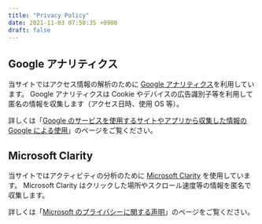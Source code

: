 ```yaml
---
title: "Privacy Policy"
date: 2021-11-03 07:50:35 +0900
draft: false
---
```


## Google アナリティクス
当サイトではアクセス情報の解析のために [Google アナリティクス](https://marketingplatform.google.com/about/analytics/?hl=ja)を利用しています。
Google アナリティクスは Cookie やデバイスの広告識別子等を利用して匿名の情報を収集します（アクセス日時、使用 OS 等）。

詳しくは「[Google のサービスを使用するサイトやアプリから収集した情報の Google による使用](https://policies.google.com/technologies/partner-sites?hl=ja)」のページをご覧ください。


## Microsoft Clarity
当サイトではアクティビティの分析のために [Microsoft Clarity](https://clarity.microsoft.com/) を使用しています。
Microsoft Clarity はクリックした場所やスクロール速度等の情報を匿名で収集します。

詳しくは「[Microsoft のプライバシーに関する声明](https://privacy.microsoft.com/ja-jp/privacystatement)」のページをご覧ください。

